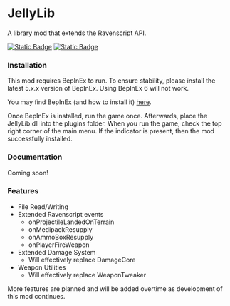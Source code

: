 # JellyLib
A library mod that extends the Ravenscript API. 


[![Static Badge](https://img.shields.io/badge/Release-0.1.1-green)](https://github.com/RadioactiveJelly/JellyLib/releases/tag/0.1.0)
[![Static Badge](https://img.shields.io/badge/Discord-JellyfishFields-7289da?logo=Discord)](https://discord.gg/8MEyVPDf4Q)

### Installation

This mod requires BepInEx to run. To ensure stability, please install the latest 5.x.x version  of BepInEx. Using BepInEx 6 will not work.

You may find BepInEx (and how to install it) [here](https://github.com/BepInEx/BepInEx).

Once BepInEx is installed, run the game once. Afterwards, place the JellyLib.dll into the plugins folder. When you run the game, check the top right corner of the main menu. If the indicator is present, then the mod successfully installed.

### Documentation

Coming soon!

### Features
* File Read/Writing
* Extended Ravenscript events
  * onProjectileLandedOnTerrain
  * onMedipackResupply
  * onAmmoBoxResupply
  * onPlayerFireWeapon
 * Extended Damage System
   * Will effectively replace DamageCore
  * Weapon Utilities
    * Will effectively replace WeaponTweaker

More features are planned and will be added overtime as development of this mod continues.
